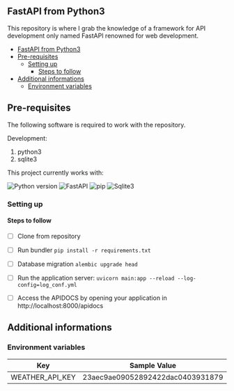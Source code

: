 ## FastAPI from Python3

This repository is where I grab the knowledge of a framework for API development only named FastAPI renowned for web development.


- [FastAPI from Python3](#fastapi-from-python3)
- [Pre-requisites](#pre-requisites)
  - [Setting up](#setting-up)
    - [Steps to follow](#steps-to-follow)
- [Additional informations](#additional-informations)
  - [Environment variables](#environment-variables)


## Pre-requisites

The following software is required to work with the repository.

Development:

1. python3
2. sqlite3

This project currently works with:

![Python version](https://img.shields.io/static/v1?label=Python&message=3.10.12&color=red&&style=for-the-badge)
![FastAPI](https://img.shields.io/static/v1?label=FastAPI&message=0.116.1&color=9C312A&&style=for-the-badge)
![pip](https://img.shields.io/static/v1?label=pip&message=22.0.2&color=f77b07&&style=for-the-badge)
![Sqlite3](https://img.shields.io/static/v1?label=Sqlite3&message=3.37.2&color=2f5d8d&style=for-the-badge)

### Setting up

#### Steps to follow

-  [ ] Clone from repository
-  [ ] Run bundler `pip install -r requirements.txt`
-  [ ] Database migration `alembic upgrade head`
-  [ ] Run the application server: `uvicorn main:app --reload --log-config=log_conf.yml`
-  [ ] Access the APIDOCS by opening your application in http://localhost:8000/apidocs


## Additional informations
### Environment variables

| Key                       | Sample Value                               |
| ------------------------- | ------------------------------------------ |
| WEATHER_API_KEY          | 23aec9ae09052892422dac0403931879                                 |

